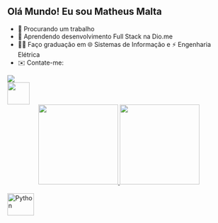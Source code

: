 ## Olá Mundo! Eu sou Matheus Malta

- 🔭 Procurando um trabalho
- 🌱 Aprendendo desenvolvimento Full Stack na Dio.me
- 👨‍🎓 Faço graduação em 🌐 Sistemas de Informação e ⚡ Engenharia Elétrica
- ✉️ Contate-me:
<div> <a href="mailto:matheusmalta.trabalho@gmail.com"><img src="https://img.shields.io/badge/Gmail-D14836?style=for-the-badge&logo=gmail&logoColor=white" target="_blank"></a> </div>

<div> <a href="https://www.linkedin.com/in/matheus-malta-contato"><img src="https://img.shields.io/badge/LinkedIn-0077B5?style=for-the-badge&logo=linkedin&logoColor=white" width="50" height="50"></a></div>

<div align="center">
  <a href="https://github.com/matheusmalt">
  <img height="180em" src="https://github-readme-stats.vercel.app/api?username=matheusmalt&show_icons=true&theme=dark&include_all_commits=true&count_private=true"/>
  <img height="180em" src="https://github-readme-stats.vercel.app/api/top-langs/?username=matheusmalt&layout=compact&langs_count=7&theme=dark"/>
</div>
</div>
<div style="display: inline_block"><br>
  <img src="https://cdn.jsdelivr.net/gh/devicons/devicon/icons/python/python-plain-wordmark.svg" align="center" alt="Python" height="50" width="60">
</div>
